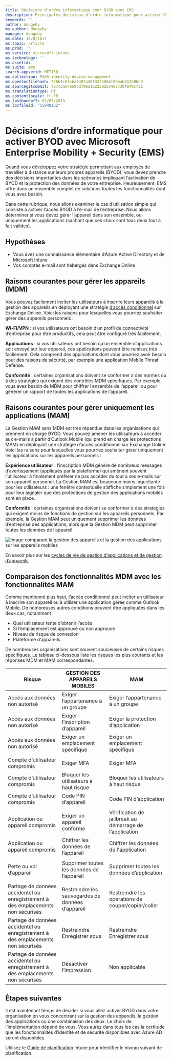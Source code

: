 ```yaml
---
title: Décisions d’ordre informatique pour BYOD avec EMS
description: Principales décisions d’ordre informatique pour activer BYOD et protéger les données d’entreprise avec Microsoft Enterprise Mobility + Security.
keywords: ''
author: dougeby
ms.author: dougeby
manager: dougeby
ms.date: 12/8/2017
ms.topic: article
ms.prod: ''
ms.service: microsoft-intune
ms.technology: ''
ms.assetid: ''
ms.suite: ems
search.appverid: MET150
ms.collection: M365-identity-device-management
ms.openlocfilehash: 776b1c6fcba6487a45133f486bf68bab312b86c9
ms.sourcegitcommit: 727c3ae7659ad79ea162250d234d7730f840c731
ms.translationtype: HT
ms.contentlocale: fr-FR
ms.lasthandoff: 02/07/2019
ms.locfileid: "55848132"
---
```

# <a name="technology-decisions-for-enabling-byod-with-microsoft-enterprise-mobility--security-ems"></a>Décisions d’ordre informatique pour activer BYOD avec Microsoft Enterprise Mobility + Security (EMS)

Quand vous développez votre stratégie permettant aux employés de travailler à distance sur leurs propres appareils (BYOD), vous devez prendre des décisions importantes dans les scénarios impliquant l’activation de BYOD et la protection des données de votre entreprise. Heureusement, EMS offre dans un ensemble complet de solutions toutes les fonctionnalités dont vous avez besoin.  

Dans cette rubrique, nous allons examiner le cas d’utilisation simple qui consiste à activer l’accès BYOD à l’e-mail de l’entreprise. Nous allons déterminer si vous devez gérer l’appareil dans son ensemble, ou uniquement les applications (sachant que ces choix sont tous deux tout à fait valides).

## <a name="assumptions"></a>Hypothèses
* Vous avez une connaissance élémentaire d’Azure Active Directory et de Microsoft Intune
* Vos comptes e-mail sont hébergés dans Exchange Online

## <a name="common-reasons-to-manage-the-device-mdm"></a>Raisons courantes pour gérer les appareils (MDM)
Vous pouvez facilement inciter les utilisateurs à inscrire leurs appareils à la gestion des appareils en déployant une stratégie [d’accès conditionnel](https://docs.microsoft.com/azure/active-directory/active-directory-conditional-access-azure-portal) sur Exchange Online. Voici les raisons pour lesquelles vous pourriez souhaiter gérer des appareils personnels :

**Wi-Fi/VPN** : si vos utilisateurs ont besoin d’un profil de connectivité d’entreprise pour être productifs, cela peut être configuré très facilement.

**Applications** : si vos utilisateurs ont besoin qu’un ensemble d’applications soit envoyé sur leur appareil, ces applications peuvent être remises très facilement. Cela comprend des applications dont vous pourriez avoir besoin pour des raisons de sécurité, par exemple une application Mobile Threat Defense.

**Conformité** : certaines organisations doivent se conformer à des normes ou à des stratégies qui exigent des contrôles MDM spécifiques. Par exemple, vous avez besoin de MDM pour chiffrer l’ensemble de l’appareil ou pour générer un rapport de toutes les applications de l’appareil.

## <a name="common-reasons-to-only-manage-the-apps-mam"></a>Raisons courantes pour gérer uniquement les applications (MAM)
La Gestion MAM sans MDM est très répandue dans les organisations qui prennent en charge BYOD. Vous pouvez amener les utilisateurs à accéder aux e-mails à partir d’Outlook Mobile (qui prend en charge les protections MAM) en déployant une stratégie d’accès conditionnel sur Exchange Online. Voici les raisons pour lesquelles vous pourriez souhaiter gérer uniquement les applications sur les appareils personnels :

**Expérience utilisateur** : l’inscription MDM génère de nombreux messages d’avertissement (appliqués par la plateforme) qui amènent souvent l’utilisateur à finalement préférer ne pas accéder du tout à ses e-mails sur son appareil personnel. La Gestion MAM est beaucoup moins inquiétante pour les utilisateurs : une fenêtre contextuelle s’affiche simplement une fois pour leur signaler que des protections de gestion des applications mobiles sont en place.

**Conformité** : certaines organisations doivent se conformer à des stratégies qui exigent moins de fonctions de gestion sur les appareils personnels. Par exemple, la Gestion MAM peut uniquement supprimer les données d’entreprise des applications, alors que la Gestion MDM peut supprimer toutes les données de l’appareil.

![Image comparant la gestion des appareils et la gestion des applications sur les appareils mobiles](./media/byod-app-device-mgmt.png)

En savoir plus sur les [cycles de vie de gestion d’applications et de gestion d’appareils](introduction-device-app-lifecycles.md).

## <a name="mdm-vs-mam-capability-comparison"></a>Comparaison des fonctionnalités MDM avec les fonctionnalités MAM
Comme mentionné plus haut, l’accès conditionnel peut inciter un utilisateur à inscrire son appareil ou à utiliser une application gérée comme Outlook Mobile. De nombreuses autres conditions peuvent être appliquées dans les deux cas, notamment :

* Quel utilisateur tente d’obtenir l’accès
* Si l’emplacement est approuvé ou non approuvé
*   Niveau de risque de connexion
* Plateforme d’appareils

De nombreuses organisations sont souvent soucieuses de certains risques spécifiques.  Le tableau ci-dessous liste les risques les plus courants et les réponses MDM et MAM correspondantes.

| Risque   |   GESTION DES APPAREILS MOBILES  |   MAM  |
|------------|--------|--------|
|Accès aux données non autorisé | Exiger l’appartenance à un groupe | Exiger l’appartenance à un groupe |
|Accès aux données non autorisé | Exiger l’inscription d’appareil | Exiger la protection d’application |
|Accès aux données non autorisé | Exiger un emplacement spécifique | Exiger un emplacement spécifique |
| | | |
|Compte d’utilisateur compromis| Exiger MFA | Exiger MFA|
|Compte d’utilisateur compromis | Bloquer les utilisateurs à haut risque | Bloquer les utilisateurs à haut risque |
|Compte d’utilisateur compromis | Code PIN d’appareil | Code PIN d’application |
| | | |
| Application ou appareil compromis | Exiger un appareil conforme | Vérification de jailbreak au démarrage de l’application |
| Application ou appareil compromis | Chiffrer les données de l’appareil | Chiffrer les données de l'application |
| | | |
|Perte ou vol d’appareil | Supprimer toutes les données de l’appareil | Supprimer toutes les données d’application|
| | | |
| Partage de données accidentel ou enregistrement à des emplacements non sécurisés | Restreindre les sauvegardes de données d’appareil | Restreindre les opérations de couper/copier/coller|
| Partage de données accidentel ou enregistrement à des emplacements non sécurisés | Restreindre Enregistrer sous | Restreindre Enregistrer sous |
|Partage de données accidentel ou enregistrement à des emplacements non sécurisés | Désactiver l’impression | Non applicable|

## <a name="next-steps"></a>Étapes suivantes
Il est maintenant temps de décider si vous allez activer BYOD dans votre organisation en vous concentrant sur la gestion des appareils, la gestion des applications ou une combinaison des deux. Le choix de l’implémentation dépend de vous. Vous aurez dans tous les cas la certitude que les fonctionnalités d’identité et de sécurité disponibles avec Azure AD seront disponibles.  

Utilisez le [Guide de planification](planning-guide.md) Intune pour identifier le niveau suivant de planification.
